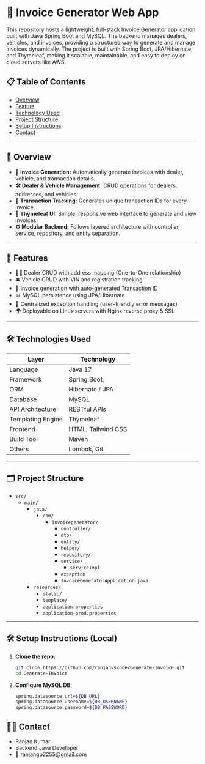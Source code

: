 # 🧾 Invoice Generator Web App
This repository hosts a lightweight, full-stack Invoice Generator application built with Java Spring Boot and MySQL. The backend manages dealers, vehicles, and invoices, providing a structured way to generate and manage invoices dynamically. The project is built with Spring Boot, JPA/Hibernate, and Thymeleaf, making it scalable, maintainable, and easy to deploy on cloud servers like AWS.

## 📋 Table of Contents

- [Overview](#-overview)
- [Feature](#️-feature)  
- [Technology Used](#-technology-used)  
- [Project Structure](#-project-structure)
- [Setup Instructions](#-setup-instruction) 
- [Contact](#-contact)  
---

## 🚀 Overview
- **📑 Invoice Generation:** Automatically generate invoices with dealer, vehicle, and transaction details.
- **🛠 Dealer & Vehicle Management:** CRUD operations for dealers, addresses, and vehicles.
- **🔑 Transaction Tracking:** Generates unique transaction IDs for every invoice.
- **🎨 Thymeleaf UI:** Simple, responsive web interface to generate and view invoices.
- **⚙ Modular Backend:** Follows layered architecture with controller, service, repository, and entity separation.
---
## 🚀 Features
- 🧑‍💼 Dealer CRUD with address mapping (One-to-One relationship)
- 🚘 Vehicle CRUD with VIN and registration tracking
- 🧾 Invoice generation with auto-generated Transaction ID
- 📊 MySQL persistence using JPA/Hibernate
- 🔐 Centralized exception handling (user-friendly error messages)
- 🌍 Deployable on Linux servers with Nginx reverse proxy & SSL
---
## 🛠️ Technologies Used

| Layer             | Technology                          |
|------------------|-------------------------------------|
| Language          | Java 17                             |
| Framework         | Spring Boot,                        |
| ORM               | Hibernate / JPA                     |
| Database          | MySQL                               |
| API Architecture  | RESTful APIs                        |
| Templating Engine | Thymeleaf                           |
| Frontend          | HTML, Tailwind CSS                  |
| Build Tool        | Maven                               |
| Others            | Lombok, Git                         |

---

## 🗂️ Project Structure
* `src/`
    * `main/`
        * `java/`
            * `com/`
                * `invoicegenerator/`
                    * `controller/`
                    * `dto/`
                    * `entity/`
                    * `helper/`
                    * `repository/`
                    * `service/`
                        * `serviceImpl`   
                    * `exception`  
                    * `InvoiceGeneratorApplication.java`
        * `resources/`
            * `static/`
            * `template/`
            * `application.properties`
            * `application-prod.properties`
---

## 🛠️ Setup Instructions (Local)

1. **Clone the repo:**
   ```bash
   git clone https://github.com/ranjanvscode/Generate-Invoice.git
   cd Generate-Invoice
2. **Configure MySQL DB:**
   ```bash
   spring.datasource.url=${DB_URL}
   spring.datasource.username=${DB_USERNAME}
   spring.datasource.password=${DB_PASSWORD}
## 🧑‍💻 Contact
- Ranjan Kumar
- Backend Java Developer
- 📧 ranjangp2255@gmail.com
